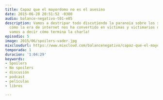 ```yaml
---
title: Capaz que el mayordomo no es el asesino
date: 2015-06-28 20:51:52 -0300
audio: balance-negativo-t01-e05
description: Vamos a destripar todo discutiendo la paranoia sobre los spoilers, y
  cómo la era de internet nos ha convertido en víctimas y victimarios del tema. ¡No
  vamos a decir cómo termina la charla!
episodio: 5
image: 2015/06/spoilers-vader.jpg
mixcloudurl: https://www.mixcloud.com/balancenegativo/capaz-que-el-mayordomo-no-es-el-asesino-balance-negativo-t01-e05/
temporada: 1
duracion: '1:04:29'
keywords:
- Spoilers
- No spoilers
- discusión
- podcast
- películas
- libros

---
```

